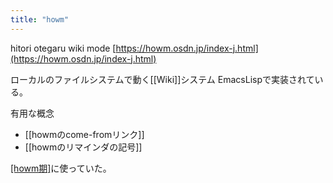 ```yaml
---
title: "howm"
---
```


hitori otegaru wiki mode
[https://howm.osdn.jp/index-j.html](https://howm.osdn.jp/index-j.html)

ローカルのファイルシステムで動く[[Wiki]]システム
EmacsLispで実装されている。

有用な概念
- [[howmのcome-fromリンク]]
- [[howmのリマインダの記号]]

[[howm期]](2009〜2014)に使っていた。


